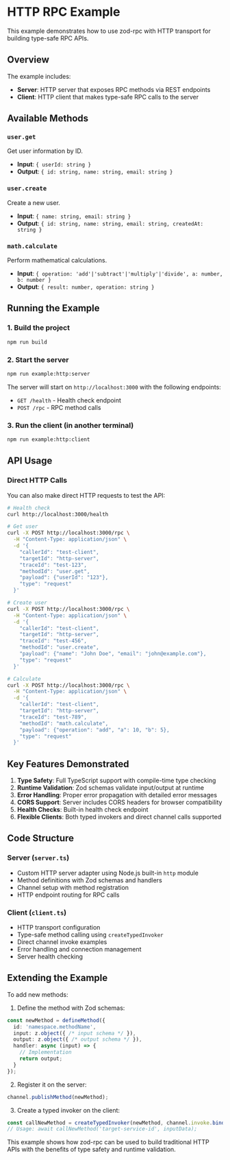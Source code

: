 # HTTP RPC Example

This example demonstrates how to use zod-rpc with HTTP transport for building type-safe RPC APIs.

## Overview

The example includes:
- **Server**: HTTP server that exposes RPC methods via REST endpoints
- **Client**: HTTP client that makes type-safe RPC calls to the server

## Available Methods

### `user.get`
Get user information by ID.
- **Input**: `{ userId: string }`
- **Output**: `{ id: string, name: string, email: string }`

### `user.create`
Create a new user.
- **Input**: `{ name: string, email: string }`
- **Output**: `{ id: string, name: string, email: string, createdAt: string }`

### `math.calculate`
Perform mathematical calculations.
- **Input**: `{ operation: 'add'|'subtract'|'multiply'|'divide', a: number, b: number }`
- **Output**: `{ result: number, operation: string }`

## Running the Example

### 1. Build the project
```bash
npm run build
```

### 2. Start the server
```bash
npm run example:http:server
```

The server will start on `http://localhost:3000` with the following endpoints:
- `GET /health` - Health check endpoint
- `POST /rpc` - RPC method calls

### 3. Run the client (in another terminal)
```bash
npm run example:http:client
```

## API Usage

### Direct HTTP Calls

You can also make direct HTTP requests to test the API:

```bash
# Health check
curl http://localhost:3000/health

# Get user
curl -X POST http://localhost:3000/rpc \
  -H "Content-Type: application/json" \
  -d '{
    "callerId": "test-client",
    "targetId": "http-server", 
    "traceId": "test-123",
    "methodId": "user.get",
    "payload": {"userId": "123"},
    "type": "request"
  }'

# Create user
curl -X POST http://localhost:3000/rpc \
  -H "Content-Type: application/json" \
  -d '{
    "callerId": "test-client",
    "targetId": "http-server",
    "traceId": "test-456", 
    "methodId": "user.create",
    "payload": {"name": "John Doe", "email": "john@example.com"},
    "type": "request"
  }'

# Calculate
curl -X POST http://localhost:3000/rpc \
  -H "Content-Type: application/json" \
  -d '{
    "callerId": "test-client",
    "targetId": "http-server",
    "traceId": "test-789",
    "methodId": "math.calculate", 
    "payload": {"operation": "add", "a": 10, "b": 5},
    "type": "request"
  }'
```

## Key Features Demonstrated

1. **Type Safety**: Full TypeScript support with compile-time type checking
2. **Runtime Validation**: Zod schemas validate input/output at runtime
3. **Error Handling**: Proper error propagation with detailed error messages
4. **CORS Support**: Server includes CORS headers for browser compatibility
5. **Health Checks**: Built-in health check endpoint
6. **Flexible Clients**: Both typed invokers and direct channel calls supported

## Code Structure

### Server (`server.ts`)
- Custom HTTP server adapter using Node.js built-in `http` module
- Method definitions with Zod schemas and handlers
- Channel setup with method registration
- HTTP endpoint routing for RPC calls

### Client (`client.ts`)
- HTTP transport configuration
- Type-safe method calling using `createTypedInvoker`
- Direct channel invoke examples
- Error handling and connection management
- Server health checking

## Extending the Example

To add new methods:

1. Define the method with Zod schemas:
```typescript
const newMethod = defineMethod({
  id: 'namespace.methodName',
  input: z.object({ /* input schema */ }),
  output: z.object({ /* output schema */ }),
  handler: async (input) => {
    // Implementation
    return output;
  }
});
```

2. Register it on the server:
```typescript
channel.publishMethod(newMethod);
```

3. Create a typed invoker on the client:
```typescript
const callNewMethod = createTypedInvoker(newMethod, channel.invoke.bind(channel));
// Usage: await callNewMethod('target-service-id', inputData);
```

This example shows how zod-rpc can be used to build traditional HTTP APIs with the benefits of type safety and runtime validation.